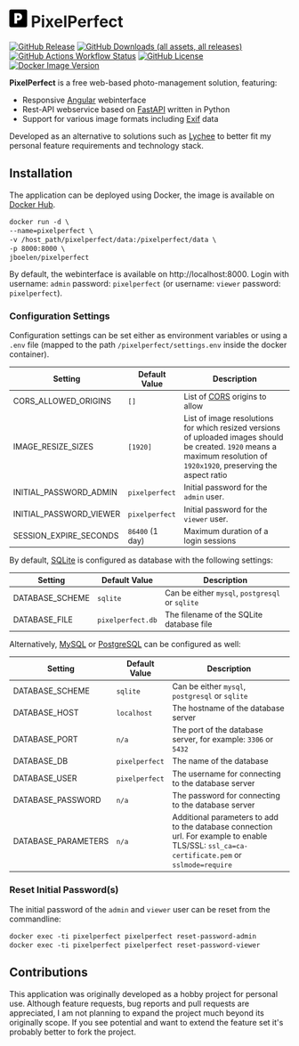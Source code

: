 # ![PixelPerfect](frontend/src/assets/favicon-32x32.png "PixelPerfect") PixelPerfect
[![GitHub Release](https://img.shields.io/github/v/release/jorisboelen/PixelPerfect?logo=github)](https://github.com/jorisboelen/PixelPerfect/releases/latest)
[![GitHub Downloads (all assets, all releases)](https://img.shields.io/github/downloads/jorisboelen/PixelPerfect/total?logo=github)](https://github.com/jorisboelen/PixelPerfect/releases)
[![GitHub Actions Workflow Status](https://img.shields.io/github/actions/workflow/status/jorisboelen/PixelPerfect/build-package-publish.yml?logo=github)](https://github.com/jorisboelen/PixelPerfect/actions)
[![GitHub License](https://img.shields.io/github/license/jorisboelen/PixelPerfect)](https://github.com/jorisboelen/PixelPerfect/blob/main/LICENSE)
[![Docker Image Version](https://img.shields.io/docker/v/jboelen/pixelperfect?sort=semver&logo=docker)](https://hub.docker.com/r/jboelen/pixelperfect)

**PixelPerfect** is a free web-based photo-management solution, featuring:
* Responsive [Angular] webinterface
* Rest-API webservice based on [FastAPI] written in Python
* Support for various image formats including [Exif] data

Developed as an alternative to solutions such as [Lychee] to better fit my personal 
feature requirements and technology stack.

## Installation
The application can be deployed using Docker, the image is available on [Docker Hub].

```shell
docker run -d \
--name=pixelperfect \
-v /host_path/pixelperfect/data:/pixelperfect/data \
-p 8000:8000 \
jboelen/pixelperfect
```
By default, the webinterface is available on http://localhost:8000. Login with username: `admin`
password: `pixelperfect` (or username: `viewer` password: `pixelperfect`).

### Configuration Settings
Configuration settings can be set either as environment variables or using a `.env` file (mapped to the path 
`/pixelperfect/settings.env` inside the docker container).

| Setting                  | Default Value     | Description                                                                                                                                                              |
|--------------------------|-------------------|--------------------------------------------------------------------------------------------------------------------------------------------------------------------------|
| CORS_ALLOWED_ORIGINS     | `[]`              | List of [CORS] origins to allow                                                                                                                                          |
| IMAGE_RESIZE_SIZES       | `[1920]`          | List of image resolutions for which resized versions of uploaded images should be created. `1920` means a maximum resolution of `1920x1920`, preserving the aspect ratio |
| INITIAL_PASSWORD_ADMIN   | `pixelperfect`    | Initial password for the `admin` user.                                                                                                                                   |
| INITIAL_PASSWORD_VIEWER  | `pixelperfect`    | Initial password for the `viewer` user.                                                                                                                                  |
| SESSION_EXPIRE_SECONDS   | `86400` (1 day)   | Maximum duration of a login sessions                                                                                                                                     |

By default, [SQLite] is configured as database with the following settings:

| Setting         | Default Value     | Description                                     |
|-----------------|-------------------|-------------------------------------------------|
| DATABASE_SCHEME | `sqlite`          | Can be either `mysql`, `postgresql` or `sqlite` |
| DATABASE_FILE   | `pixelperfect.db` | The filename of the SQLite database file        | 

Alternatively, [MySQL] or [PostgreSQL] can be configured as well:

| Setting             | Default Value  | Description                                                                                                                                  |
|---------------------|----------------|----------------------------------------------------------------------------------------------------------------------------------------------|
| DATABASE_SCHEME     | `sqlite`       | Can be either `mysql`, `postgresql` or `sqlite`                                                                                              |
| DATABASE_HOST       | `localhost`    | The hostname of the database server                                                                                                          |
| DATABASE_PORT       | `n/a`          | The port of the database server, for example: `3306` or `5432`                                                                               |
| DATABASE_DB         | `pixelperfect` | The name of the database                                                                                                                     |
| DATABASE_USER       | `pixelperfect` | The username for connecting to the database server                                                                                           |
| DATABASE_PASSWORD   | `n/a`          | The password for connecting to the database server                                                                                           |
| DATABASE_PARAMETERS | `n/a`          | Additional parameters to add to the database connection url. For example to enable TLS/SSL: `ssl_ca=ca-certificate.pem` or `sslmode=require` |

### Reset Initial Password(s)
The initial password of the `admin` and `viewer` user can be reset from the commandline:

```shell
docker exec -ti pixelperfect pixelperfect reset-password-admin
docker exec -ti pixelperfect pixelperfect reset-password-viewer
```

## Contributions
This application was originally developed as a hobby project for personal use. 
Although feature requests, bug reports and pull requests are appreciated, I am not 
planning to expand the project much beyond its originally scope. If you see potential
and want to extend the feature set it's probably better to fork the project.

[Angular]: https://angular.io/
[CORS]: https://developer.mozilla.org/en-US/docs/Web/HTTP/CORS
[Docker Hub]: https://hub.docker.com/r/jboelen/pixelperfect
[Exif]: https://en.wikipedia.org/wiki/Exif
[FastAPI]: https://fastapi.tiangolo.com/
[Lychee]: https://github.com/LycheeOrg/Lychee
[MySQL]: https://www.mysql.com/
[PostgreSQL]: https://www.postgresql.org/
[SQLite]: https://www.sqlite.org/
